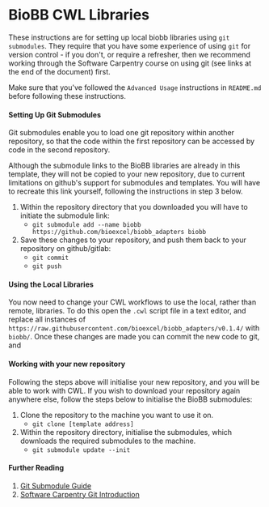 # BioBB CWL Libraries

These instructions are for setting up local biobb libraries using `git submodules`. They
require that you have some experience of using `git` for version control - if you don't,
or require a refresher, then we recommend working through the Software Carpentry course
on using git (see links at the end of the document) first.

Make sure that you've followed the `Advanced Usage` instructions in `README.md` before 
following these instructions.


#### Setting Up Git Submodules

Git submodules enable you to load one git repository within another repository, so that the
code within the first repository can be accessed by code in the second repository.

Although the submodule links to the BioBB libraries are already in this template, they will not be 
copied to your new repository, due to current limitations on github's support for submodules and
templates. You will have to recreate this link yourself, following the instructions in step 3 below.

1. Within the repository directory that you downloaded you will have to initiate the submodule link:
   * `git submodule add --name biobb https://github.com/bioexcel/biobb_adapters biobb` 
2. Save these changes to your repository, and push them back to your repository on github/gitlab:
   * `git commit`
   * `git push`


#### Using the Local Libraries

You now need to change your CWL workflows to use the local, rather than remote, libraries.
To do this open the `.cwl` script file in a text editor, and replace all instances of 
`https://raw.githubusercontent.com/bioexcel/biobb_adapters/v0.1.4/` with `biobb/`.
Once these changes are made you can commit the new code to git, and 

#### Working with your new repository

Following the steps above will initialise your new repository, and you will be able to work with CWL.
If you wish to download your repository again anywhere else, follow the steps below to initialise the
BioBB submodules:

1. Clone the repository to the machine you want to use it on.
   * `git clone [template address]`
2. Within the repository directory, initialise the submodules, which downloads the required submodules to the machine.
   * `git submodule update --init`


#### Further Reading

1. [Git Submodule Guide](https://www.git-scm.com/book/en/v2/Git-Tools-Submodules)
2. [Software Carpentry Git Introduction](https://swcarpentry.github.io/git-novice/)
